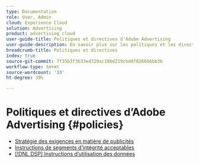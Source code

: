 ```yaml
---
type: Documentation
role: User, Admin
cloud: Experience Cloud
solution: Advertising
product: advertising cloud
user-guide-title: Politiques et directives d’Adobe Advertising
user-guide-description: En savoir plus sur les politiques et les directives relatives aux DSP de publicité et [!DNL Advertising Search, Social, & Commerce].
breadcrumb-title: Politiques et directives
index: true
source-git-commit: 7f35b3f3b33ed320ac186d219cbd0f826666bb3b
workflow-type: tm+mt
source-wordcount: '33'
ht-degree: 39%

---
```



# Politiques et directives d’Adobe Advertising {#policies}

+ [Stratégie des exigences en matière de publicités](/help/policies/ad-requirements-policy.md)
+ [Instructions de segments d’intégrité acceptables](/help/policies/health-segment-guidelines.md)
+ [[!DNL DSP] Instructions d’utilisation des données](/help/policies/data-usage-guidelines.md)
